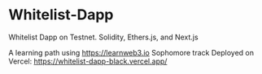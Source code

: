 # Whitelist-Dapp
Whitelist Dapp on Testnet.
Solidity, Ethers.js, and Next.js

A learning path using https://learnweb3.io Sophomore track
Deployed on Vercel: https://whitelist-dapp-black.vercel.app/
